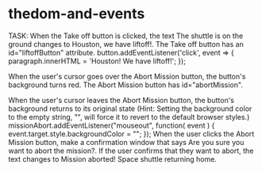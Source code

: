 # thedom-and-events
TASK:
When the Take off button is clicked, the text The shuttle is on the ground changes to Houston, we have liftoff!. The Take off button has an id="liftoffButton" attribute.
button.addEventListener('click', event => {
   paragraph.innerHTML = 'Houston! We have liftoff!';
});

When the user's cursor goes over the Abort Mission button, the button's background turns red. The Abort Mission button has id="abortMission".

When the user's cursor leaves the Abort Mission button, the button's background returns to its original state (Hint: Setting the background color to the empty string, "", will force it to revert to the default browser styles.)
missionAbort.addEventListener("mouseout", function( event ) {
   event.target.style.backgroundColor = "";
});
When the user clicks the Abort Mission button, make a confirmation window that says Are you sure you want to abort the mission?. If the user confirms that they want to abort, the text changes to Mission aborted! Space shuttle returning home.
